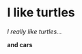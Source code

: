 <html>
  <h1> I like turtles </h1>
  <p> <em> I really like turtles... </em> </p>
  <p> <b> and cars </b> </p>
<!---
AvidF1Watcher/AvidF1Watcher is a ✨ special ✨ repository because its `README.md` (this file) appears on your GitHub profile.
You can click the Preview link to take a look at your changes.
--->
